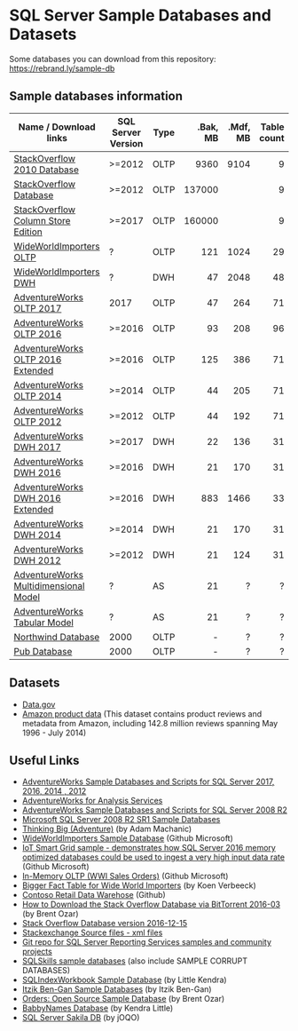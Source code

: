 # SQL Server Sample Databases and Datasets
Some databases you can download from this repository: https://rebrand.ly/sample-db


## Sample databases information

| Name / Download links                   | SQL Server Version | Type     | .Bak, MB | .Mdf, MB | Table count |
|-----------------------------------------|--------------------|----------|---------:|---------:|------------:|
| [StackOverflow 2010 Database]           |             >=2012 | OLTP     |     9360 |     9104 |           9 |
| [StackOverflow Database]                |             >=2012 | OLTP     |   137000 |          |           9 |
| [StackOverflow Column Store Edition]    |             >=2017 | OLTP     |   160000 |          |           9 |
| [WideWorldImporters OLTP]               |                  ? | OLTP     |      121 |     1024 |          29 |
| [WideWorldImporters DWH]                |                  ? | DWH      |       47 |     2048 |          48 |
| [AdventureWorks OLTP 2017]              |               2017 | OLTP     |       47 |      264 |          71 |
| [AdventureWorks OLTP 2016]              |             >=2016 | OLTP     |       93 |      208 |          96 |
| [AdventureWorks OLTP 2016 Extended]     |             >=2016 | OLTP     |      125 |      386 |          71 |
| [AdventureWorks OLTP 2014]              |             >=2014 | OLTP     |       44 |      205 |          71 |
| [AdventureWorks OLTP 2012]              |             >=2012 | OLTP     |       44 |      192 |          71 |
| [AdventureWorks DWH 2017]               |             >=2017 | DWH      |       22 |      136 |          31 |
| [AdventureWorks DWH 2016]               |             >=2016 | DWH      |       21 |      170 |          31 |
| [AdventureWorks DWH 2016 Extended]      |             >=2016 | DWH      |      883 |     1466 |          33 |
| [AdventureWorks DWH 2014]               |             >=2014 | DWH      |       21 |      170 |          31 |
| [AdventureWorks DWH 2012]               |             >=2012 | DWH      |       21 |      124 |          31 |
| [AdventureWorks Multidimensional Model] |                  ? | AS       |       21 |        ? |           ? |
| [AdventureWorks Tabular Model]          |                  ? | AS       |       21 |        ? |           ? |
| [Northwind Database][1]                 |               2000 | OLTP     |        - |        ? |           ? |
| [Pub Database][1]                       |               2000 | OLTP     |        - |        ? |           ? |

[StackOverflow 2010 Database]:https://www.brentozar.com/archive/2015/10/how-to-download-the-stack-overflow-database-via-bittorrent/
[StackOverflow Database]:https://www.brentozar.com/archive/2015/10/how-to-download-the-stack-overflow-database-via-bittorrent/
[StackOverflow Column Store Edition]:https://www.erikdarlingdata.com/2019/11/stack-overflow-demo-database-column-store-edition-downloads-and-links/
[WideWorldImporters DWH]:https://github.com/Microsoft/sql-server-samples/releases/tag/wide-world-importers-v1.0
[WideWorldImporters OLTP]:https://github.com/Microsoft/sql-server-samples/releases/tag/wide-world-importers-v1.0
[AdventureWorks OLTP 2017]:https://github.com/Microsoft/sql-server-samples/releases/download/adventureworks/AdventureWorks2017.bak
[AdventureWorks OLTP 2016]:https://github.com/Microsoft/sql-server-samples/releases/download/adventureworks/AdventureWorks2016.bak
[AdventureWorks OLTP 2016 Extended]:https://github.com/Microsoft/sql-server-samples/releases/download/adventureworks/AdventureWorks2016_EXT.bak
[AdventureWorks OLTP 2014]:https://github.com/Microsoft/sql-server-samples/releases/download/adventureworks/AdventureWorks2014.bak
[AdventureWorks OLTP 2012]:https://github.com/Microsoft/sql-server-samples/releases/download/adventureworks/AdventureWorks2012.bak
[AdventureWorks DWH 2017]:https://github.com/Microsoft/sql-server-samples/releases/download/adventureworks/AdventureWorksDW2017.bak
[AdventureWorks DWH 2016]:https://github.com/Microsoft/sql-server-samples/releases/download/adventureworks/AdventureWorksDW2016.bak
[AdventureWorks DWH 2016 Extended]:https://github.com/Microsoft/sql-server-samples/releases/download/adventureworks/AdventureWorksDW2016_EXT.bak
[AdventureWorks DWH 2014]:https://github.com/Microsoft/sql-server-samples/releases/download/adventureworks/AdventureWorksDW2014.bak
[AdventureWorks DWH 2012]:https://github.com/Microsoft/sql-server-samples/releases/download/adventureworks/AdventureWorksDW2012.bak
[AdventureWorks Multidimensional Model]:https://github.com/Microsoft/sql-server-samples/releases/download/adventureworks-analysis-services/adventure-works-multidimensional-model-full-database-backup.zip
[AdventureWorks Tabular Model]:https://github.com/Microsoft/sql-server-samples/releases/download/adventureworks-analysis-services/adventure-works-tabular-model-1200-full-database-backup.zip
[1]:https://github.com/Microsoft/sql-server-samples/tree/master/samples/databases/northwind-pubs

## Datasets
 - [Data.gov](https://www.data.gov/)
 - [Amazon product data](http://jmcauley.ucsd.edu/data/amazon/) (This dataset contains product reviews and metadata from Amazon, including 142.8 million reviews spanning May 1996 - July 2014)


## Useful Links
 - [AdventureWorks Sample Databases and Scripts for SQL Server 2017, 2016, 2014 , 2012](https://github.com/Microsoft/sql-server-samples/releases/tag/adventureworks)
 - [AdventureWorks for Analysis Services](https://github.com/Microsoft/sql-server-samples/releases/tag/adventureworks-analysis-services)
 - [AdventureWorks Sample Databases and Scripts for SQL Server 2008 R2](https://github.com/Microsoft/sql-server-samples/releases/tag/adventureworks2008r2)
 - [Microsoft SQL Server 2008 R2 SR1 Sample Databases](https://sqlserversamples.codeplex.com/releases/view/72278)
 - [Thinking Big (Adventure)](http://sqlblog.com/blogs/adam_machanic/archive/2011/10/17/thinking-big-adventure.aspx) (by Adam Machanic)
 - [WideWorldImporters Sample Database]() (Github Microsoft)
 - [IoT Smart Grid sample - demonstrates how SQL Server 2016 memory optimized databases could be used to ingest a very high input data rate](https://github.com/Microsoft/sql-server-samples/releases/tag/iot-smart-grid-v2.0) (Github Microsoft)
 - [In-Memory OLTP (WWI Sales Orders)](https://github.com/Microsoft/sql-server-samples/releases/tag/wwi-sales-orders-v0.5) (Github Microsoft)
 - [Bigger Fact Table for Wide World Importers](http://www.sqlservercentral.com/blogs/koen-verbeeck/2016/08/12/bigger-fact-table-for-wide-world-importers/) (by Koen Verbeeck)
 - [Contoso Retail Data Warehose](https://github.com/Microsoft/sql-server-samples/tree/master/samples/databases/contoso-data-warehouse) (Github)
 - [How to Download the Stack Overflow Database via BitTorrent 2016-03](https://www.brentozar.com/archive/2015/10/how-to-download-the-stack-overflow-database-via-bittorrent/) (by Brent Ozar)
 - [Stack Overflow Database version 2016-12-15](https://www.brentozar.com/archive/2017/01/updating-stack-overflow-demo-database/)
 - [Stackexchange Source files - xml files](https://archive.org/download/stackexchange)
 - [Git repo for SQL Server Reporting Services samples and community projects](https://github.com/Microsoft/Reporting-Services)
 - [SQLSkills sample databases](https://www.sqlskills.com/sql-server-resources/sql-server-demos/) (also include SAMPLE CORRUPT DATABASES)
 - [SQLIndexWorkbook Sample Database](http://www.littlekendra.com/downloads/get-the-sqlindexworkbook-database/) (by Little Kendra)
 - [Itzik Ben-Gan Sample Databases](http://tsql.solidq.com/books/source_code/) (by Itzik Ben-Gan)
 - [Orders: Open Source Sample Database](https://www.brentozar.com/orders-open-source-sample-database/) (by Brent Ozar)
 - [BabbyNames Database](https://github.com/LitKnd/BabbyNames) (by Kendra Little)
 - [SQL Server Sakila DB](https://www.jooq.org/sakila) (by jOQO)
